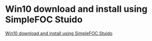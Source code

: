 # Win10 download and install using SimpleFOC Stuido
[Win10 download and install using SimpleFOC Stuido](https://aiwithcloud.com/2022/09/16/win10_download_and_install_using_simplefoc_stuido/)